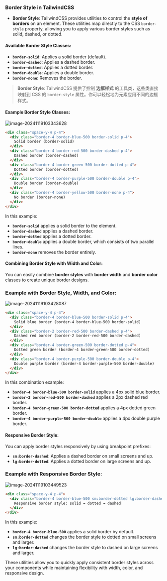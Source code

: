 ### Border Style in TailwindCSS

- **Border Style**: TailwindCSS provides utilities to control the **style of borders** on an element. These utilities map directly to the CSS `border-style` property, allowing you to apply various border styles such as solid, dashed, or dotted.

#### Available Border Style Classes:
- **`border-solid`**: Applies a solid border (default).
- **`border-dashed`**: Applies a dashed border.
- **`border-dotted`**: Applies a dotted border.
- **`border-double`**: Applies a double border.
- **`border-none`**: Removes the border.

> **Border Style**: TailwindCSS 提供了控制 **边框样式** 的工具类，这些类直接映射到 CSS 的 `border-style` 属性。你可以轻松地为元素应用不同的边框样式。

#### Example Border Style Classes:

![image-20241119103343628](C:\Users\10691\AppData\Roaming\Typora\typora-user-images\image-20241119103343628.png)

```html
<div class="space-y-4 p-4">
  <div class="border-4 border-blue-500 border-solid p-4">
    Solid border (border-solid)
  </div>
  <div class="border-4 border-red-500 border-dashed p-4">
    Dashed border (border-dashed)
  </div>
  <div class="border-4 border-green-500 border-dotted p-4">
    Dotted border (border-dotted)
  </div>
  <div class="border-4 border-purple-500 border-double p-4">
    Double border (border-double)
  </div>
  <div class="border-4 border-yellow-500 border-none p-4">
    No border (border-none)
  </div>
</div>
```

In this example:
- **`border-solid`** applies a solid border to the element.
- **`border-dashed`** applies a dashed border.
- **`border-dotted`** applies a dotted border.
- **`border-double`** applies a double border, which consists of two parallel lines.
- **`border-none`** removes the border entirely.

#### Combining Border Style with Width and Color:
You can easily combine **border styles** with **border width** and **border color** classes to create unique border designs.

### Example with Border Style, Width, and Color:

![image-20241119103428087](C:\Users\10691\AppData\Roaming\Typora\typora-user-images\image-20241119103428087.png)

```html
<div class="space-y-4 p-4">
  <div class="border-4 border-blue-500 border-solid p-4">
    Solid blue border (border-4 border-blue-500 border-solid)
  </div>
  <div class="border-2 border-red-500 border-dashed p-4">
    Dashed red border (border-2 border-red-500 border-dashed)
  </div>
  <div class="border-4 border-green-500 border-dotted p-4">
    Dotted green border (border-4 border-green-500 border-dotted)
  </div>
  <div class="border-4 border-purple-500 border-double p-4">
    Double purple border (border-4 border-purple-500 border-double)
  </div>
</div>
```

In this combination example:
- **`border-4 border-blue-500 border-solid`** applies a 4px solid blue border.
- **`border-2 border-red-500 border-dashed`** applies a 2px dashed red border.
- **`border-4 border-green-500 border-dotted`** applies a 4px dotted green border.
- **`border-4 border-purple-500 border-double`** applies a 4px double purple border.

#### Responsive Border Style:
You can apply border styles responsively by using breakpoint prefixes:
- **`sm:border-dashed`**: Applies a dashed border on small screens and up.
- **`lg:border-dotted`**: Applies a dotted border on large screens and up.

### Example with Responsive Border Style:

![image-20241119103449523](C:\Users\10691\AppData\Roaming\Typora\typora-user-images\image-20241119103449523.png)

```html
<div class="space-y-4 p-4">
  <div class="border-4 border-blue-500 sm:border-dotted lg:border-dashed p-4">
    Responsive border style: solid → dotted → dashed
  </div>
</div>
```

In this example:
- **`border-4 border-blue-500`** applies a solid border by default.
- **`sm:border-dotted`** changes the border style to dotted on small screens and larger.
- **`lg:border-dashed`** changes the border style to dashed on large screens and larger.

These utilities allow you to quickly apply consistent border styles across your components while maintaining flexibility with width, color, and responsive design.